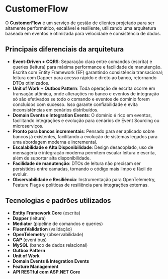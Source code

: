 # CustomerFlow

O **CustomerFlow** é um serviço de gestão de clientes projetado para ser altamente performático, escalável e resiliente, utilizando uma arquitetura baseada em eventos e otimizada para velocidade e consistência de dados.

## Principais diferenciais da arquitetura

- **Event-Driven + CQRS**: Separação clara entre comandos (escrita) e queries (leitura) para máxima performance e facilidade de manutenção. Escrita com Entity Framework (EF) garantindo consistência transacional; leitura com Dapper para acesso rápido e direto ao banco, retornando DTOs otimizados.
- **Unit of Work + Outbox Pattern**: Toda operação de escrita ocorre em transação atômica, onde alterações no banco e eventos de integração só são efetivados se todo o comando e eventos de domínio forem concluídos com sucesso. Isso garante confiabilidade e evita inconsistências em cenários distribuídos.
- **Domain Events e Integration Events**: O domínio é rico em eventos, facilitando integrações e evolução para cenários de Event Sourcing ou microserviços.
- **Pronto para bancos incrementais**: Pensado para ser aplicado sobre bancos já existentes, facilitando a evolução de sistemas legados para uma abordagem moderna e incremental.
- **Escalabilidade e Alta Disponibilidade**: Design desacoplado, uso de mensageria e integração moderna permitem escalar leitura e escrita, além de suportar alta disponibilidade.
- **Facilidade de manutenção**: DTOs de leitura não precisam ser persistidos entre camadas, tornando o código mais limpo e fácil de evoluir.
- **Observabilidade e Resiliência**: Instrumentação para OpenTelemetry, Feature Flags e políticas de resiliência para integrações externas.

## Tecnologias e padrões utilizados

- **Entity Framework Core** (escrita)
- **Dapper** (leitura)
- **Mediator** (pipeline de comandos e queries)
- **FluentValidation** (validação)
- **OpenTelemetry** (observabilidade)
- **CAP** (event bus)
- **MySQL** (banco de dados relacional)
- **Outbox Pattern**
- **Unit of Work**
- **Domain Events & Integration Events**
- **Feature Management**
- **API RESTful com ASP.NET Core**
